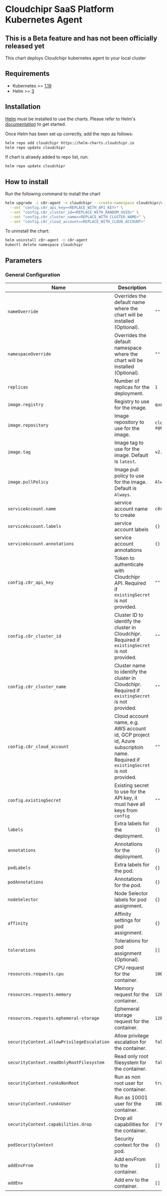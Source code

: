 # Cloudchipr SaaS Platform Kubernetes Agent

## This is a Beta feature and has not been officially released yet

This chart deploys Cloudchipr kubernetes agent to your local cluster

## Requirements

* Kubernetes >= [1.19](https://kubernetes.io/releases/)
* Helm >= [3](https://github.com/helm/helm/releases)

## Installation

[Helm](https://helm.sh) must be installed to use the charts.  Please refer to
Helm's [documentation](https://helm.sh/docs) to get started.

Once Helm has been set up correctly, add the repo as follows:

```bash
helm repo add cloudchipr https://helm-charts.cloudchipr.io
helm repo update cloudchipr
```

If chart is alraedy added to repo list, run:

```bash
helm repo update cloudchipr
```

## How to install

Run the following command to install the chart

```bash
helm upgrade -i c8r-agent -n cloudchipr --create-namespace cloudchipr/c8r-agent \
  --set "config.c8r_api_key=<REPLACE_WITH_API_KEY>" \
  --set "config.c8r_cluster_id=<REPLACE_WITH_RANDOM_UUID>" \
  --set "config.c8r_cluster_name=<REPLACE_WITH_CLUSTER_NAME>" \
  --set "config.c8r_cloud_account=<REPLACE_WITH_CLOUD_ACCOUNT>"
```

To uninstall the chart:

```bash
helm uninstall c8r-agent -n c8r-agent
kubectl delete namespace cloudchipr
```

## Parameters

### General Configuration

| Name                                       | Description                                                                                                                     | Value                  |
| ------------------------------------------ | ------------------------------------------------------------------------------------------------------------------------------- | ---------------------- |
| `nameOverride`                             | Overrides the default name where the chart will be installed (Optional).                                                        | `""`                   |
| `namespaceOverride`                        | Overrides the default namespace where the chart will be installed (Optional).                                                   | `""`                   |
| `replicas`                                 | Number of replicas for the deployment.                                                                                          | `1`                    |
| `image.registry`                           | Registry to use for the image.                                                                                                  | `quay.io`              |
| `image.repository`                         | Image repository to use for the image.                                                                                          | `cloudchipr/c8r-agent` |
| `image.tag`                                | Image tag to use for the image. Default is `latest`.                                                                            | `v2.7.0`               |
| `image.pullPolicy`                         | Image pull policy to use for the image. Default is `Always`.                                                                    | `Always`               |
| `serviceAccount.name`                      | service account name to create                                                                                                  | `c8r-agent`            |
| `serviceAccount.labels`                    | service account labels                                                                                                          | `{}`                   |
| `serviceAccount.annotations`               | service account annotations                                                                                                     | `{}`                   |
| `config.c8r_api_key`                       | Token to authenticate with Cloudchipr API. Required if `existingSecret` is not provided.                                        | `""`                   |
| `config.c8r_cluster_id`                    | Cluster ID to identify the cluster in Cloudchipr. Required if `existingSecret` is not provided.                                 | `""`                   |
| `config.c8r_cluster_name`                  | Cluster name to identify the cluster in Cloudchipr. Required if `existingSecret` is not provided.                               | `""`                   |
| `config.c8r_cloud_account`                 | Cloud account name, e.g. AWS account id, GCP project id, Azure subscriptoin name. Required if `existingSecret` is not provided. | `""`                   |
| `config.existingSecret`                    | Existing secret to use for the API key, it must have all keys from `config`                                                     | `""`                   |
| `labels`                                   | Extra labels for the deployment.                                                                                                | `{}`                   |
| `annotations`                              | Annotations for the deployment.                                                                                                 | `{}`                   |
| `podLabels`                                | Extra labels for the pod.                                                                                                       | `{}`                   |
| `podAnnotations`                           | Annotations for the pod.                                                                                                        | `{}`                   |
| `nodeSelector`                             | Node Selector labels for pod assignment.                                                                                        | `{}`                   |
| `affinity`                                 | Affinity settings for pod assignment.                                                                                           | `{}`                   |
| `tolerations`                              | Tolerations for pod assignment (Optional).                                                                                      | `[]`                   |
| `resources.requests.cpu`                   | CPU request for the container.                                                                                                  | `100m`                 |
| `resources.requests.memory`                | Memory request for the container.                                                                                               | `128Mi`                |
| `resources.requests.ephemeral-storage`     | Ephemeral storage request for the container.                                                                                    | `128Mi`                |
| `securityContext.allowPrivilegeEscalation` | Allow privilege escalation for the container.                                                                                   | `false`                |
| `securityContext.readOnlyRootFilesystem`   | Read only root filesystem for the container.                                                                                    | `false`                |
| `securityContext.runAsNonRoot`             | Run as non root user for the container.                                                                                         | `true`                 |
| `securityContext.runAsUser`                | Run as 10001 user for the container.                                                                                            | `10001`                |
| `securityContext.capabilities.drop`        | Drop all capabilities for the container.                                                                                        | `["ALL"]`              |
| `podSecurityContext`                       | Security context for the pod.                                                                                                   | `{}`                   |
| `addEnvFrom`                               | Add envFrom to the container.                                                                                                   | `[]`                   |
| `addEnv`                                   | Add env to the container.                                                                                                       | `[]`                   |
